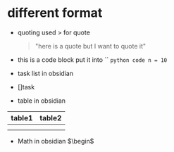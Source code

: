 # different format 
- quoting  used > for quote 
	>"here is a quote but  I want to quote it"
	
- this is a code block put it into `` 
`python code n = 10`
- task list in obsidian 
-  []task
- table in obsidian  

| table1 | table2 |
| ---- | ---- |
|  |  |
|  |  |
- Math in obsidian 
$\begin$

